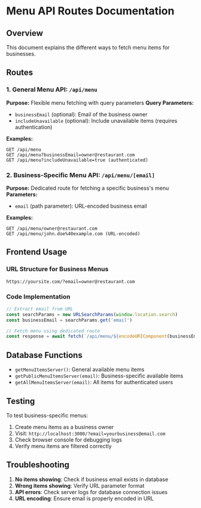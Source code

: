 # Menu API Routes Documentation

## Overview
This document explains the different ways to fetch menu items for businesses.

## Routes

### 1. General Menu API: `/api/menu`
**Purpose:** Flexible menu fetching with query parameters
**Query Parameters:**
- `businessEmail` (optional): Email of the business owner
- `includeUnavailable` (optional): Include unavailable items (requires authentication)

**Examples:**
```
GET /api/menu
GET /api/menu?businessEmail=owner@restaurant.com
GET /api/menu?includeUnavailable=true (authenticated)
```

### 2. Business-Specific Menu API: `/api/menu/[email]`
**Purpose:** Dedicated route for fetching a specific business's menu
**Parameters:**
- `email` (path parameter): URL-encoded business email

**Examples:**
```
GET /api/menu/owner@restaurant.com
GET /api/menu/john.doe%40example.com (URL-encoded)
```

## Frontend Usage

### URL Structure for Business Menus
```
https://yoursite.com/?email=owner@restaurant.com
```

### Code Implementation
```typescript
// Extract email from URL
const searchParams = new URLSearchParams(window.location.search)
const businessEmail = searchParams.get('email')

// Fetch menu using dedicated route
const response = await fetch(`/api/menu/${encodeURIComponent(businessEmail)}`)
```

## Database Functions

- `getMenuItemsServer()`: General available menu items
- `getPublicMenuItemsServer(email)`: Business-specific available items
- `getAllMenuItemsServer(email)`: All items for authenticated users

## Testing

To test business-specific menus:
1. Create menu items as a business owner
2. Visit: `http://localhost:3000/?email=yourbusiness@email.com`
3. Check browser console for debugging logs
4. Verify menu items are filtered correctly

## Troubleshooting

1. **No items showing**: Check if business email exists in database
2. **Wrong items showing**: Verify URL parameter format
3. **API errors**: Check server logs for database connection issues
4. **URL encoding**: Ensure email is properly encoded in URL
